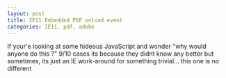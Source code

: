 ```yaml
---
layout: post
title: IE11 Embedded PDF onload event
categories: IE11, pdf, adobe
---
```


If your'e looking at some hideous JavaScript and wonder "why would anyone do this ?"
9/10 cases its because they didnt know any better but sometimes, its just an IE work-around for something trivial... this one is no different
